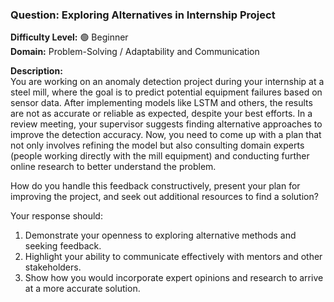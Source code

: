 ### **Question: Exploring Alternatives in Internship Project**

**Difficulty Level:** 🟢 Beginner  
**Domain:** Problem-Solving / Adaptability and Communication

**Description:**  
You are working on an anomaly detection project during your internship at a steel mill, where the goal is to predict potential equipment failures based on sensor data. After implementing models like LSTM and others, the results are not as accurate or reliable as expected, despite your best efforts. In a review meeting, your supervisor suggests finding alternative approaches to improve the detection accuracy. Now, you need to come up with a plan that not only involves refining the model but also consulting domain experts (people working directly with the mill equipment) and conducting further online research to better understand the problem.

How do you handle this feedback constructively, present your plan for improving the project, and seek out additional resources to find a solution?

Your response should:

1. Demonstrate your openness to exploring alternative methods and seeking feedback.
2. Highlight your ability to communicate effectively with mentors and other stakeholders.
3. Show how you would incorporate expert opinions and research to arrive at a more accurate solution.
